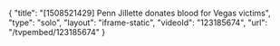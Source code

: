 {
    "title": "[1508521429] Penn Jillette donates blood for Vegas victims",
    "type": "solo",
    "layout": "iframe-static",
    "videoId": "123185674",
    "url": "\/tvpembed\/123185674"
}